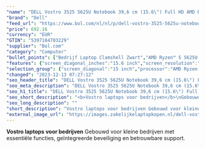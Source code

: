 ```yaml
---
"name": "DELL Vostro 3525 5625U Notebook 39,6 cm (15.6\") Full HD AMD Ryzen™ 5 8 GB DDR4-SDRAM 256 GB SSD Wi-Fi 5 (802.11ac) Windows 10 Pro Grijs"
"brand": "Dell"
"feed_url": "https://www.bol.com/nl/nl/p/dell-vostro-3525-5625u-notebook-39-6-cm-full-hd-amd-ryzen-5-8-gb-ddr4-sdram-256-gb-ssd-wi-fi-5-windows-10-pro-grijs/9300000114572556"
"price": 692.16
"currency": "EUR"
"GTIN": "5397184703229"
"supplier": "Bol.com"
"category": "Computer"
"bullet_points": ["Bedrijf Laptop Clamshell Zwart","AMD Ryzen™ 5 5625U 2,3 GHz","39,6 cm (15.6\") Full HD 1920 x 1080 Pixels IPS LED backlight 16:9","8 GB DDR4-SDRAM 3200 MHz 1 x 8 GB","256 GB SSD","AMD Radeon Graphics","Wi-Fi 5 (802.11ac) Ethernet LAN 10,1000,100 Mbit/s Bluetooth","Lithium-Ion (Li-Ion) 41 Wh 65 W","Windows 10 Pro 64-bit"]
"features": {"screen_diagonal_inches":"15.6 inch","screen_resolution":"1920 x 1080 Pixels","processor_family":"AMD Ryzen™ 5","memory_size":"8 GB","memory_type":"DDR4-SDRAM","total_storage_space":"256 GB","operating_system":"Windows","battery_capacity":"41 Wh","width":"358,5 mm","depth":"235,6 mm","weight":"1,9 kg","graphics_card":"AMD Radeon Graphics"}
"selection_group": {"screen_diagonal":"15 inch","processor":"AMD Ryzen 5","changed_price_past_3_days":false,"product_family":"Vostro"}
"changed": "2023-12-13 07:27:12"
"seo_header_title": "DELL Vostro 3525 5625U Notebook 39,6 cm (15.6\") Full HD AMD Ryzen™ 5 8 GB DDR4-SDRAM 256 GB SSD Wi-Fi 5 (802.11ac) Windows 10 Pro Grijs"
"seo_meta_description": "DELL Vostro 3525 5625U Notebook 39,6 cm (15.6\") Full HD AMD Ryzen™ 5 8 GB DDR4-SDRAM 256 GB SSD Wi-Fi 5 (802.11ac) Windows 10 Pro Grijs"
"seo_h1_title": "DELL Vostro 3525 5625U Notebook 39,6 cm (15.6\") Full HD AMD Ryzen™ 5 8 GB DDR4-SDRAM 256 GB SSD Wi-Fi 5 (802.11ac) Windows 10 Pro Grijs"
"seo_short_description": "<b>Vostro laptops voor bedrijven</b>\nGebouwd voor kleine bedrijven met essentiële functies, geïntegreerde beveiliging en betrouwbare support."
"seo_long_description": ""
"short_description": "Vostro laptops voor bedrijven Gebouwd voor kleine bedrijven met essentiële functies, geïntegreerde beveiliging en betrouwbare support."
"external_image_url": "https://images.zakelijkelaptopkopen.nl/dell-vostro-3525-5625u-notebook-39-6-cm-full-hd-amd-ryzen-5-8-gb-ddr4-sdram-256-gb-ssd-wi-fi-5-windows-10-pro-grijs.webp"
---
```


<b>Vostro laptops voor bedrijven</b>
Gebouwd voor kleine bedrijven met essentiële functies, geïntegreerde beveiliging en betrouwbare support.